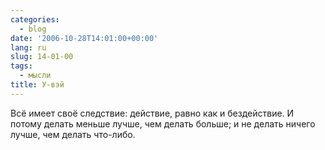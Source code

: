 ```yaml
---
categories:
  - blog
date: '2006-10-28T14:01:00+00:00'
lang: ru
slug: 14-01-00
tags:
  - мысли
title: У-вэй
---
```




Всё имеет своё следствие: действие, равно как и бездействие. И потому делать меньше лучше, чем делать больше; и не делать ничего лучше, чем делать что-либо.